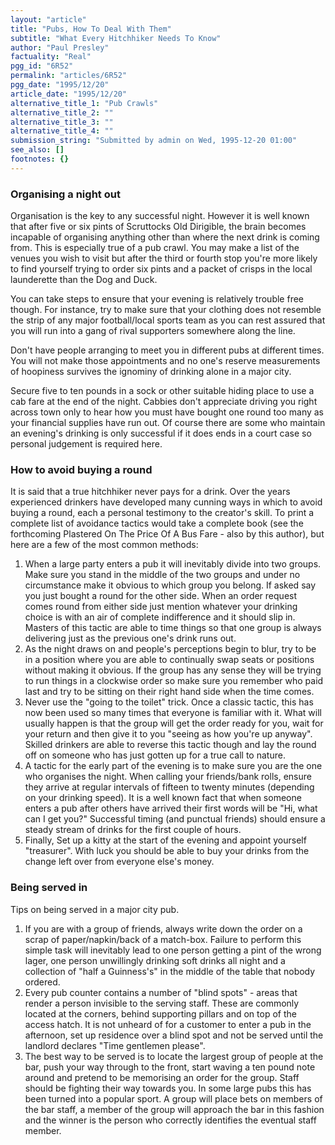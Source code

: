 ```yaml
---
layout: "article"
title: "Pubs, How To Deal With Them"
subtitle: "What Every Hitchhiker Needs To Know"
author: "Paul Presley"
factuality: "Real"
pgg_id: "6R52"
permalink: "articles/6R52"
pgg_date: "1995/12/20"
article_date: "1995/12/20"
alternative_title_1: "Pub Crawls"
alternative_title_2: ""
alternative_title_3: ""
alternative_title_4: ""
submission_string: "Submitted by admin on Wed, 1995-12-20 01:00"
see_also: []
footnotes: {}
---
```

<div>
<h3>Organising a night out</h3>
<p>Organisation is the key to any successful night. However it is well known that after five or six pints of Scruttocks Old Dirigible, the brain becomes incapable of organising anything other than where the next drink is coming from. This is especially true of a pub crawl. You may make a list of the venues you wish to visit but after the third or fourth stop you're more likely to find yourself trying to order six pints and a packet of crisps in the local launderette than the Dog and Duck.</p>
<p>You can take steps to ensure that your evening is relatively trouble free though. For instance, try to make sure that your clothing does not resemble the strip of any major football/local sports team as you can rest assured that you will run into a gang of rival supporters somewhere along the line.</p>
<p>Don't have people arranging to meet you in different pubs at different times. You will not make those appointments and no one's reserve measurements of hoopiness survives the ignominy of drinking alone in a major city.</p>
<p>Secure five to ten pounds in a sock or other suitable hiding place to use a cab fare at the end of the night. Cabbies don't appreciate driving you right across town only to hear how you must have bought one round too many as your financial supplies have run out. Of course there are some who maintain an evening's drinking is only successful if it does ends in a court case so personal judgement is required here.</p>
<h3>How to avoid buying a round</h3>
<p>It is said that a true hitchhiker never pays for a drink. Over the years experienced drinkers have developed many cunning ways in which to avoid buying a round, each a personal testimony to the creator's skill. To print a complete list of avoidance tactics would take a complete book (see the forthcoming Plastered On The Price Of A Bus Fare - also by this author), but here are a few of the most common methods:</p>
<ol>
<li value="1">When a large party enters a pub it will inevitably divide into two groups. Make sure you stand in the middle of the two groups and under no circumstance make it obvious to which group you belong. If asked say you just bought a round for the other side. When an order request comes round from either side just mention whatever your drinking choice is with an air of complete indifference and it should slip in. Masters of this tactic are able to time things so that one group is always delivering just as the previous one's drink runs out.</li>
<li value="2">As the night draws on and people's perceptions begin to blur, try to be in a position where you are able to continually swap seats or positions without making it obvious. If the group has any sense they will be trying to run things in a clockwise order so make sure you remember who paid last and try to be sitting on their right hand side when the time comes.</li>
<li value="3">Never use the "going to the toilet" trick. Once a classic tactic, this has now been used so many times that everyone is familiar with it. What will usually happen is that the group will get the order ready for you, wait for your return and then give it to you "seeing as how you're up anyway". Skilled drinkers are able to reverse this tactic though and lay the round off on someone who has just gotten up for a true call to nature.</li>
<li value="4">A tactic for the early part of the evening is to make sure you are the one who organises the night. When calling your friends/bank rolls, ensure they arrive at regular intervals of fifteen to twenty minutes (depending on your drinking speed). It is a well known fact that when someone enters a pub after others have arrived their first words will be "Hi, what can I get you?" Successful timing (and punctual friends) should ensure a steady stream of drinks for the first couple of hours.</li>
<li value="5">Finally, Set up a kitty at the start of the evening and appoint yourself "treasurer". With luck you should be able to buy your drinks from the change left over from everyone else's money.</li>
</ol>
<h3>Being served in</h3>
<p>Tips on being served in a major city pub.</p>
<ol>
<li value="1">If you are with a group of friends, always write down the order on a scrap of paper/napkin/back of a match-box. Failure to perform this simple task will inevitably lead to one person getting a pint of the wrong lager, one person unwillingly drinking soft drinks all night and a collection of "half a Guinness's" in the middle of the table that nobody ordered.</li>
<li value="2">Every pub counter contains a number of "blind spots" - areas that render a person invisible to the serving staff. These are commonly located at the corners, behind supporting pillars and on top of the access hatch. It is not unheard of for a customer to enter a pub in the afternoon, set up residence over a blind spot and not be served until the landlord declares "Time gentlemen please".</li>
<li value="3">The best way to be served is to locate the largest group of people at the bar, push your way through to the front, start waving a ten pound note around and pretend to be memorising an order for the group. Staff should be fighting their way towards you. In some large pubs this has been turned into a popular sport. A group will place bets on members of the bar staff, a member of the group will approach the bar in this fashion and the winner is the person who correctly identifies the eventual staff member.</li>
</ol>
<!--Amazon_CLS_IM_END-->
</div>

